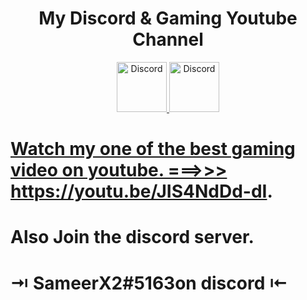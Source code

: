<div align="center">
<h1> My Discord & Gaming Youtube Channel</h1>
  <a href="https://discord.gg/6KH4xcKBfs">
    <img src="https://user-images.githubusercontent.com/59381835/92191514-d649ad80-ee18-11ea-9bc4-e95c7a122a99.png" alt="Discord" width="80"/>
    <a href = "https://www.youtube.com/channel/UCMIR5FKPjkcRvTWtLYOR5Dw">
    <img src="https://user-images.githubusercontent.com/40564781/125986633-dc13d08b-58c7-4cd4-a623-a906cf69513c.png" alt="Discord" width="80"/
   </a>
</div>

  # Watch my one of the best gaming video on youtube. ===>>> https://youtu.be/JIS4NdDd-dI.

# Also Join the discord server.



# ⇥ SameerX2#5163on discord  ⇤

